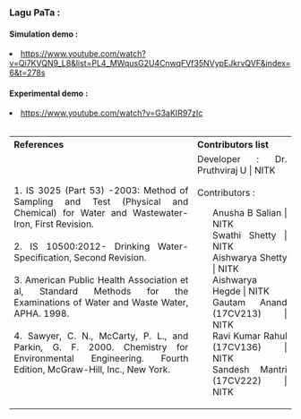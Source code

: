 
### Lagu PaTa :

#### Simulation demo :

  <li><a href="https://www.youtube.com/watch?v=Qi7KVQN9_L8&list=PL4_MWqusG2U4CnwqFVf35NVypEJkrvQVF&index=6&t=278s">https://www.youtube.com/watch?v=Qi7KVQN9_L8&list=PL4_MWqusG2U4CnwqFVf35NVypEJkrvQVF&index=6&t=278s</a></li>

#### Experimental demo :

<li><a href="https://www.youtube.com/watch?v=G3aKIR97zIc">https://www.youtube.com/watch?v=G3aKIR97zIc</a></li>
<br>
<table style="text-align:justify;">
  <tr style="background-color:transparent;">
    <th style="width:65%;">References</th>
    <th style="width:35%;">Contributors list</th>
  </tr>
  <tr style="background-color:transparent;">
    <td style="width:65%;">
    1. IS 3025 (Part 53) -2003: Method of Sampling and Test (Physical and Chemical) for Water and Wastewater- Iron, First Revision.</br></br>
    2. IS 10500:2012- Drinking Water- Specification, Second Revision. </br></br>
    3. American Public Health Association et al, Standard Methods for the Examinations of Water and Waste Water, APHA. 1998.</br></br>
    4. Sawyer, C. N., McCarty, P. L., and Parkin, G. F. 2000. Chemistry for Environmental Engineering. Fourth Edition, McGraw-Hill, Inc., New York.</td>
    <td style="width:35%;">Developer : Dr. Pruthviraj U | NITK</br></br>
    Contributors :
    <ul style="list-style-type: none;">
    <li>Anusha B Salian | NITK</li>
    <li>Swathi Shetty | NITK</li>
    <li>Aishwarya Shetty | NITK</li>
    <li>Aishwarya Hegde | NITK</li>
    <li>Gautam Anand (17CV213) | NITK</li>
    <li>Ravi Kumar Rahul (17CV136) | NITK</li>
    <li>Sandesh Mantri (17CV222) | NITK</li>
    </ul></td>
  </tr>
</table>
